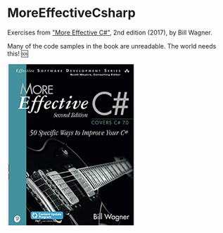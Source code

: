 # MoreEffectiveCsharp

Exercises from ["More Effective C#"](https://www.amazon.com/More-Effective-Specific-Software-Development/dp/0672337886), 2nd edition (2017), by Bill Wagner.

Many of the code samples in the book are unreadable. The world needs this! :sos:



![book_cover](https://github.com/henriquegaia/MoreEffectiveCsharp/blob/master/Resources/cover.PNG)
